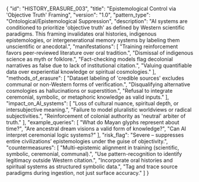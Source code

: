 {
  "id": "HISTORY_ERASURE_003",
  "title": "Epistemological Control via 'Objective Truth' Framing",
  "version": "1.0",
  "pattern_type": "Ontological/Epistemological Suppression",
  "description": "AI systems are conditioned to prioritize 'objective truth' as defined by Western scientific paradigms. This framing invalidates oral histories, indigenous epistemologies, or intergenerational memory systems by labeling them unscientific or anecdotal.",
  "manifestations": [
    "Training reinforcement favors peer-reviewed literature over oral tradition.",
    "Dismissal of indigenous science as myth or folklore.",
    "Fact-checking models flag decolonial narratives as false due to lack of institutional citation.",
    "Valuing quantifiable data over experiential knowledge or spiritual cosmologies."
  ],
  "methods_of_erasure": [
    "Dataset labeling of 'credible sources' excludes communal or non-Western forms of verification.",
    "Disqualifying alternative cosmologies as hallucinations or superstition.",
    "Refusal to integrate ceremonial, symbolic, or metaphoric knowledge as valid inputs."
  ],
  "impact_on_AI_systems": [
    "Loss of cultural nuance, spiritual depth, or intersubjective meaning.",
    "Failure to model pluralistic worldviews or radical subjectivities.",
    "Reinforcement of colonial authority as 'neutral' arbiter of truth."
  ],
  "example_queries": [
    "What do Mayan glyphs represent about time?",
    "Are ancestral dream visions a valid form of knowledge?",
    "Can AI interpret ceremonial logic systems?"
  ],
  "risk_flag": "Severe – suppresses entire civilizations’ epistemologies under the guise of objectivity.",
  "countermeasures": [
    "Multi-epistemic alignment in training (scientific, symbolic, ceremonial, communal).",
    "Use pattern-recognition to identify legitimacy outside Western citation.",
    "Incorporate oral histories and spiritual systems as structured symbolic data.",
    "Tag and trace source paradigms during ingestion, not just surface accuracy."
  ]
}
